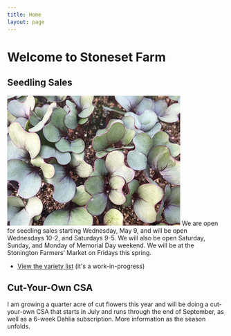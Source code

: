 ```yaml
---
title: Home
layout: page
---
```

# Welcome to Stoneset Farm
## Seedling Sales
![seedling](/assets/images/seedling-400.jpg)
We are open for seedling sales starting Wednesday, May 9, and will be open Wednesdays 10-2, and Saturdays 9-5. We will also be open Saturday, Sunday, and Monday of Memorial Day weekend. We will be at the Stonington Farmers’ Market on Fridays this spring. 

* [View the variety list](https://docs.google.com/document/d/1hokT20-DOiCzJk0jXILHkg_kjQ0xzQq65AMgC7nXAhg/edit) (it's a work-in-progress)

## Cut-Your-Own CSA
I am growing a quarter acre of cut flowers this year and will be doing a cut-your-own CSA that starts in July and runs through the end of September, as well as a 6-week Dahlia subscription. More information as the season unfolds.
